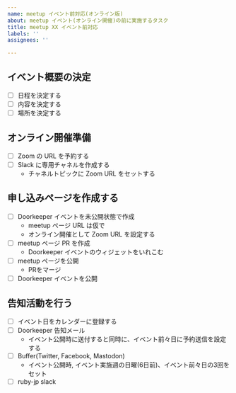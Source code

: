 ```yaml
---
name: meetup イベント前対応(オンライン版)
about: meetup イベント(オンライン開催)の前に実施するタスク
title: meetup XX イベント前対応
labels: ''
assignees: ''

---
```

## イベント概要の決定
- [ ] 日程を決定する
- [ ] 内容を決定する
- [ ] 場所を決定する

## オンライン開催準備
- [ ] Zoom の URL を予約する
- [ ] Slack に専用チャネルを作成する
    - チャネルトピックに Zoom URL をセットする

## 申し込みページを作成する
- [ ] Doorkeeper イベントを未公開状態で作成
    - meetup ページ URL は仮で
    - オンライン開催として Zoom URL を設定する
- [ ] meetup ページ PR を作成
    - Doorkeeper イベントのウィジェットをいれこむ
- [ ] meetup ページを公開
    - PRをマージ
- [ ] Doorkeeper イベントを公開

## 告知活動を行う
- [ ] イベント日をカレンダーに登録する
- [ ] Doorkeeper 告知メール
    - イベント公開時に送付すると同時に、イベント前々日に予約送信を設定する
- [ ] Buffer(Twitter, Facebook, Mastodon)
    - イベント公開時, イベント実施週の日曜(6日前)、イベント前々日の3回をセット
- [ ] ruby-jp slack

